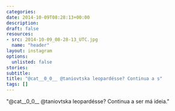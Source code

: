 ```yaml
---
categories:
date: 2014-10-09T08:28:13+00:00
description:
draft: false
resources:
- src: 2014-10-09_08-28-13_UTC.jpg
  name: "header"
layout: instagram
options:
  unlisted: false
stories:
subtitle:
title: "@cat__0_0__ @taniovtska leopardésse? Continua a s"
tags: []
---
```


"@cat__0_0__ @taniovtska leopardésse? Continua a ser má ideia."
